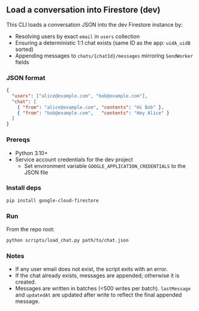 ## Load a conversation into Firestore (dev)

This CLI loads a conversation JSON into the dev Firestore instance by:
- Resolving users by exact `email` in `users` collection
- Ensuring a deterministic 1:1 chat exists (same ID as the app: `uidA_uidB` sorted)
- Appending messages to `chats/{chatId}/messages` mirroring `SendWorker` fields

### JSON format
```json
{
  "users": ["alice@example.com", "bob@example.com"],
  "chat": [
    { "from": "alice@example.com", "contents": "Hi Bob" },
    { "from": "bob@example.com",   "contents": "Hey Alice" }
  ]
}
```

### Prereqs
- Python 3.10+
- Service account credentials for the dev project
  - Set environment variable `GOOGLE_APPLICATION_CREDENTIALS` to the JSON file

### Install deps
```bash
pip install google-cloud-firestore
```

### Run
From the repo root:
```bash
python scripts/load_chat.py path/to/chat.json
```

### Notes
- If any user email does not exist, the script exits with an error.
- If the chat already exists, messages are appended; otherwise it is created.
- Messages are written in batches (<500 writes per batch). `lastMessage` and
  `updatedAt` are updated after write to reflect the final appended message.



